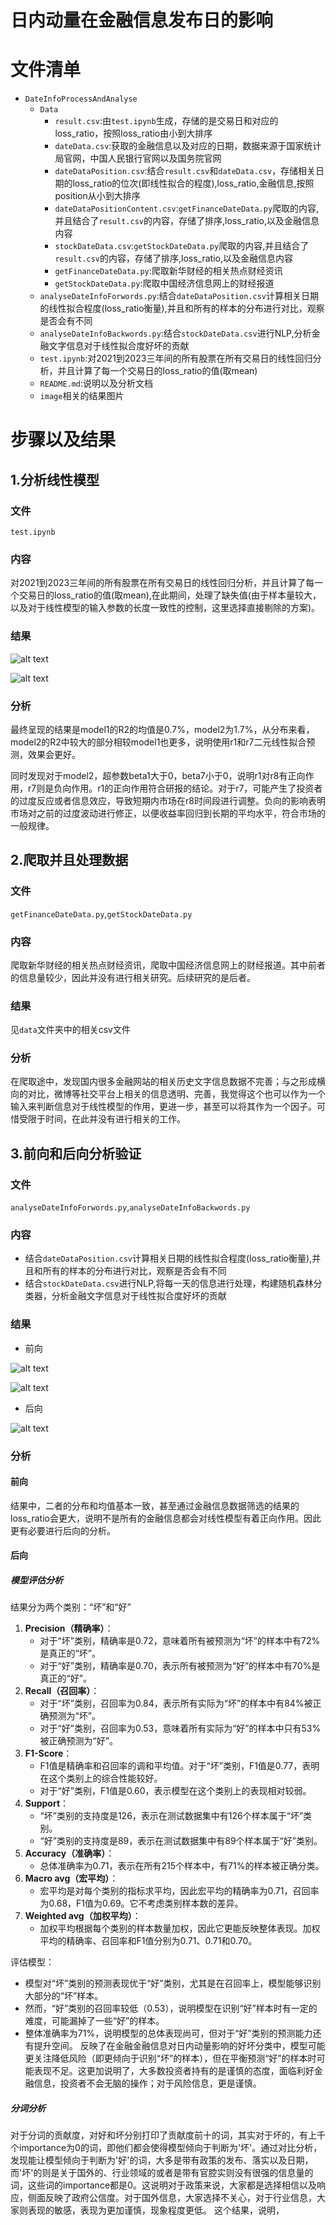 # 日内动量在金融信息发布日的影响
# 文件清单
- `DateInfoProcessAndAnalyse`
    - `Data` 
        - `result.csv`:由`test.ipynb`生成，存储的是交易日和对应的loss_ratio，按照loss_ratio由小到大排序
        - `dateData.csv`:获取的金融信息以及对应的日期，数据来源于国家统计局官网，中国人民银行官网以及国务院官网
        - `dateDataPosition.csv`:结合`result.csv`和`dateData.csv`，存储相关日期的loss_ratio的位次(即线性拟合的程度),loss_ratio,金融信息,按照position从小到大排序
        - `dateDataPositionContent.csv`:`getFinanceDateData.py`爬取的内容,并且结合了`result.csv`的内容，存储了排序,loss_ratio,以及金融信息内容
        - `stockDateData.csv`:`getStockDateData.py`爬取的内容,并且结合了`result.csv`的内容，存储了排序,loss_ratio,以及金融信息内容
        - `getFinanceDateData.py`:爬取新华财经的相关热点财经资讯
        - `getStockDateData.py`:爬取中国经济信息网上的财经报道
    - `analyseDateInfoForwords.py`:结合`dateDataPosition.csv`计算相关日期的线性拟合程度(loss_ratio衡量),并且和所有的样本的分布进行对比，观察是否会有不同
    - `analyseDateInfoBackwords.py`:结合`stockDateData.csv`进行NLP,分析金融文字信息对于线性拟合度好坏的贡献
    - `test.ipynb`:对2021到2023三年间的所有股票在所有交易日的线性回归分析，并且计算了每一个交易日的loss_ratio的值(取mean)
    - `README.md`:说明以及分析文档
    - `image`相关的结果图片
# 步骤以及结果
## 1.分析线性模型
### 文件
`test.ipynb`
### 内容
对2021到2023三年间的所有股票在所有交易日的线性回归分析，并且计算了每一个交易日的loss_ratio的值(取mean),在此期间，处理了缺失值(由于样本量较大，以及对于线性模型的输入参数的长度一致性的控制，这里选择直接剔除的方案)。
### 结果
![alt text](image/image.png)

![alt text](image/image-1.png)
### 分析
最终呈现的结果是model1的R2的均值是0.7%，model2为1.7%，从分布来看，model2的R2中较大的部分相较model1也更多，说明使用r1和r7二元线性拟合预测，效果会更好。

同时发现对于model2，超参数beta1大于0，beta7小于0，说明r1对r8有正向作用，r7则是负向作用。r1的正向作用符合研报的结论。对于r7，可能产生了投资者的过度反应或者信息效应，导致短期内市场在r8时间段进行调整。负向的影响表明市场对之前的过度波动进行修正，以便收益率回归到长期的平均水平，符合市场的一般规律。

## 2.爬取并且处理数据
### 文件
`getFinanceDateData.py`,`getStockDateData.py`
### 内容
爬取新华财经的相关热点财经资讯，爬取中国经济信息网上的财经报道。其中前者的信息量较少，因此并没有进行相关研究。后续研究的是后者。
### 结果
见`data`文件夹中的相关csv文件
### 分析
在爬取途中，发现国内很多金融网站的相关历史文字信息数据不完善；与之形成横向的对比，微博等社交平台上相关的信息透明、完善，我觉得这个也可以作为一个输入来判断信息对于线性模型的作用，更进一步，甚至可以将其作为一个因子。可惜受限于时间，在此并没有进行相关的工作。

## 3.前向和后向分析验证
### 文件
`analyseDateInfoForwords.py`,`analyseDateInfoBackwords.py`
### 内容
- 结合`dateDataPosition.csv`计算相关日期的线性拟合程度(loss_ratio衡量),并且和所有的样本的分布进行对比，观察是否会有不同
- 结合`stockDateData.csv`进行NLP,将每一天的信息进行处理，构建随机森林分类器，分析金融文字信息对于线性拟合度好坏的贡献
### 结果
- 前向

![alt text](image/image-2.png)

![alt text](image/image-3.png)
- 后向

![alt text](image/image-4.png)

### 分析
#### 前向
结果中，二者的分布和均值基本一致，甚至通过金融信息数据筛选的结果的loss_ratio会更大，说明不是所有的金融信息都会对线性模型有着正向作用。因此更有必要进行后向的分析。
#### 后向
##### 模型评估分析
结果分为两个类别：“坏”和“好”
1. **Precision（精确率）**：
   - 对于“坏”类别，精确率是0.72，意味着所有被预测为“坏”的样本中有72%是真正的“坏”。
   - 对于“好”类别，精确率是0.70，表示所有被预测为“好”的样本中有70%是真正的“好”。
2. **Recall（召回率）**：
   - 对于“坏”类别，召回率为0.84，表示所有实际为“坏”的样本中有84%被正确预测为“坏”。
   - 对于“好”类别，召回率为0.53，意味着所有实际为“好”的样本中只有53%被正确预测为“好”。
3. **F1-Score**：
   - F1值是精确率和召回率的调和平均值。对于“坏”类别，F1值是0.77，表明在这个类别上的综合性能较好。
   - 对于“好”类别，F1值是0.60，表示模型在这个类别上的表现相对较弱。
4. **Support**：
   - “坏”类别的支持度是126，表示在测试数据集中有126个样本属于“坏”类别。
   - “好”类别的支持度是89，表示在测试数据集中有89个样本属于“好”类别。
5. **Accuracy（准确率）**：
   - 总体准确率为0.71，表示在所有215个样本中，有71%的样本被正确分类。
6. **Macro avg（宏平均）**：
   - 宏平均是对每个类别的指标求平均，因此宏平均的精确率为0.71，召回率为0.68，F1值为0.69。它不考虑类别样本数的差异。
7. **Weighted avg（加权平均）**：
   - 加权平均根据每个类别的样本数量加权，因此它更能反映整体表现。加权平均的精确率、召回率和F1值分别为0.71、0.71和0.70。

评估模型：
- 模型对“坏”类别的预测表现优于“好”类别，尤其是在召回率上，模型能够识别大部分的“坏”样本。
- 然而，“好”类别的召回率较低（0.53），说明模型在识别“好”样本时有一定的难度，可能漏掉了一些“好”的样本。
- 整体准确率为71%，说明模型的总体表现尚可，但对于“好”类别的预测能力还有提升空间。
反映了在金融金融信息对日内动量影响的好坏分类中，模型可能更关注降低风险（即更倾向于识别“坏”的样本），但在平衡预测“好”的样本时可能表现不足。这更加说明了，大多数投资者持有的是谨慎的态度，面临利好金融信息，投资者不会无脑的操作；对于风险信息，更是谨慎。
##### 分词分析
对于分词的贡献度，对好和坏分别打印了贡献度前十的词，其实对于坏的，有上千个importance为0的词，即他们都会使得模型倾向于判断为'坏'。通过对比分析，发现能让模型倾向于判断为'好'的词，大多是带有政策的发布、落实以及日期，而'坏'的则是关于国外的、行业领域的或者是带有官腔实则没有很强的信息量的词，这些词的importance都是0。这说明对于政策来说，大家都是选择相信以及响应，侧面反映了政府公信度。对于国外信息，大家选择不关心，对于行业信息，大家则表现的敏感，表现为更加谨慎，现象程度更低。
这个结果，说明，
